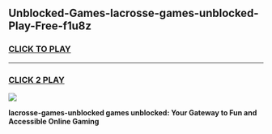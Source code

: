 
## Unblocked-Games-lacrosse-games-unblocked-Play-Free-f1u8z
<h3>
<a href="https://premium76.site?title=lacrosse-games-unblocked&ref=18A1">CLICK TO PLAY</a></h3>
<hr>

<h3>
<a href="https://premium76.site?title=lacrosse-games-unblocked&ref=18A1">CLICK 2 PLAY</a>
  
</h3>

<a href="https://premium76.site?title=lacrosse-games-unblocked&ref=18A1"><img src="https://clearcache.store/games.png"></a>


**lacrosse-games-unblocked games unblocked: Your Gateway to Fun and Accessible Online Gaming**
